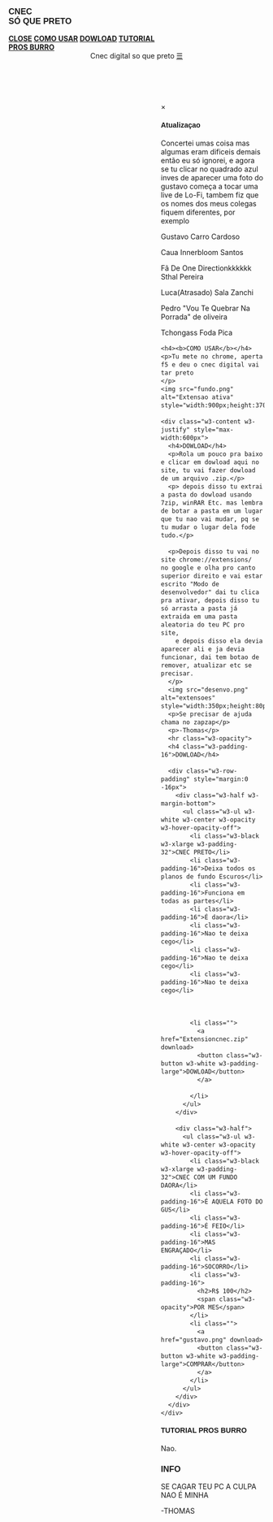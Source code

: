 
<html lang="en">
<title>Cnec dark mode</title>
<body>
	<link rel="stylesheet" type="text/css" href="styles.css" />

<meta charset="UTF-8">
<meta name="viewport" content="width=device-width, initial-scale=1">
<link rel="stylesheet" href="https://www.w3schools.com/w3css/4/w3.css">
<link rel="stylesheet" href="https://fonts.googleapis.com/css?family=Raleway">
<body style="width: 90%"> 
<style>
#content {
   width: 6000px;
   margin-left: auto;
   margin-right: auto;
}
h1,h2,h3,h4,h5 {font-family: "Raleway", sans-serif}
.w3-third img{margin-bottom: -6px; opacity: 0.8; cursor: pointer}
.w3-third img:hover{opacity: 1}
</style>
<body class="w3-light-grey w3-content" style="max-width:7600px">

<!-- Sidebar/menu -->
<nav class="w3-sidebar w3-bar-block w3-white w3-animate-left w3-text-grey w3-collapse w3-top w3-center" style="z-index:3;width:300px;font-weight:bold" id="mySidebar"><br>
  <h3 class="w3-padding-64 w3-center"><b>CNEC<br>SÓ QUE PRETO</b></h3>
  <a href="javascript:void(0)" onclick="w3_close()" class="w3-bar-item w3-button w3-padding w3-hide-large">CLOSE</a>
  <a href="#" onclick="w3_close()" class="w3-bar-item w3-button">COMO USAR</a> 
  <a href="#about" onclick="w3_close()" class="w3-bar-item w3-button">DOWLOAD</a> 
  <a href="#contact" onclick="w3_close()" class="w3-bar-item w3-button">TUTORIAL PROS BURRO</a>
</nav>

<!-- Top menu on small screens -->
<header class="w3-container w3-top w3-hide-large w3-white w3-xlarge w3-padding-16">
  <span class="w3-left w3-padding">Cnec digital so que preto</span>
  <a href="javascript:void(0)" class="w3-right w3-button w3-white" onclick="w3_open()">☰</a>
</header>

<!-- Overlay effect when opening sidebar on small screens -->
<div class="w3-overlay w3-hide-large w3-animate-opacity" onclick="w3_close()" style="cursor:pointer" title="close side menu" id="myOverlay"></div>

<!-- !PAGE CONTENT! -->
<div class="w3-main" style="margin-left:300px">

  <!-- Push down content on small screens --> 
  <div class="w3-hide-large" style="margin-top:83px"></div>
  



  
  <!-- Modal for full size images on click-->
  <div id="modal01" class="w3-modal w3-black" style="padding-top:0" onclick="this.style.display='none'">
    <span class="w3-button w3-black w3-xlarge w3-display-topright">×</span>
    <div class="w3-modal-content w3-animate-zoom w3-center w3-transparent w3-padding-64">
    </div>
  </div>

  <!-- About section -->
  <div class="w3-container w3-dark-grey w3-center w3-text-light-grey w3-padding-32" id="about">
    <h4><b>Atualizaçao</b></h4>
	<p>Concertei umas coisa mas algumas eram dificeis demais então eu só ignorei, e agora se tu clicar no quadrado azul inves de aparecer uma foto do gustavo começa a tocar uma live de Lo-Fi, tambem fiz que os nomes dos meus colegas fiquem diferentes, por exemplo</p>
	<p>Gustavo Carro Cardoso</p>
	<p>Caua Innerbloom Santos</p>
	<p>Fã De One Directionkkkkkk Sthal Pereira</p>
	<p>Luca(Atrasado) Sala Zanchi</p>
	<p>Pedro "Vou Te Quebrar Na Porrada" de oliveira</p>
	<p>Tchongass Foda Pica</p>
    
    <h4><b>COMO USAR</b></h4>
	<p>Tu mete no chrome, aperta f5 e deu o cnec digital vai tar preto
    </p>
	<img src="fundo.png" alt="Extensao ativa" style="width:900px;height:370px;">

    <div class="w3-content w3-justify" style="max-width:600px">
      <h4>DOWLOAD</h4>
      <p>Rola um pouco pra baixo e clicar em dowload aqui no site, tu vai fazer dowload de um arquivo .zip.</p>
	  <p> depois disso tu extrai a pasta do dowload usando 7zip, winRAR Etc. mas lembra de botar a pasta em um lugar que tu nao vai mudar, pq se tu mudar o lugar dela fode tudo.</p>
	  
	  <p>Depois disso tu vai no site chrome://extensions/    no google e olha pro canto superior direito e vai estar escrito "Modo de desenvolvedor" dai tu clica pra ativar, depois disso tu só arrasta a pasta já extraida em uma pasta aleatoria do teu PC pro site,
		e depois disso ela devia aparecer ali e ja devia funcionar, dai tem botao de remover, atualizar etc se precisar.
      </p>
	  <img src="desenvo.png" alt="extensoes" style="width:350px;height:80px;">
      <p>Se precisar de ajuda chama no zapzap</p>
      <p>-Thomas</p>
      <hr class="w3-opacity">
      <h4 class="w3-padding-16">DOWLOAD</h4>

      <div class="w3-row-padding" style="margin:0 -16px">
        <div class="w3-half w3-margin-bottom">
          <ul class="w3-ul w3-white w3-center w3-opacity w3-hover-opacity-off">
            <li class="w3-black w3-xlarge w3-padding-32">CNEC PRETO</li>
            <li class="w3-padding-16">Deixa todos os planos de fundo Escuros</li>
            <li class="w3-padding-16">Funciona em todas as partes</li>
            <li class="w3-padding-16">É daora</li>
            <li class="w3-padding-16">Nao te deixa cego</li>
			<li class="w3-padding-16">Nao te deixa cego</li>
			<li class="w3-padding-16">Nao te deixa cego</li>
			
            
            
            <li class="">
			  <a href="Extensioncnec.zip" download>
              <button class="w3-button w3-white w3-padding-large">DOWLOAD</button>
			  </a>
			  
            </li>
          </ul>
        </div>
        
        <div class="w3-half">
          <ul class="w3-ul w3-white w3-center w3-opacity w3-hover-opacity-off">
            <li class="w3-black w3-xlarge w3-padding-32">CNEC COM UM FUNDO DAORA</li>
            <li class="w3-padding-16">É AQUELA FOTO DO GUS</li>
            <li class="w3-padding-16">É FEIO</li>
            <li class="w3-padding-16">MAS ENGRAÇADO</li>
            <li class="w3-padding-16">SOCORRO</li>
            <li class="w3-padding-16">
              <h2>R$ 100</h2>
              <span class="w3-opacity">POR MES</span>
            </li>
            <li class="">
			  <a href="gustavo.png" download>
              <button class="w3-button w3-white w3-padding-large">COMPRAR</button>
			  </a>
            </li>
          </ul>
        </div>
      </div>
    </div>
  </div>

  <!-- Contact section -->
  <div class="w3-container w3-light-grey w3-padding-32 w3-padding-large" id="contact">
    <div class="w3-content" style="max-width:600px">
      <h4 class="w3-center"><b>TUTORIAL PROS BURRO</b></h4>
      <p>Nao.<p>

  <!-- Footer -->
  <footer class="w3-container w3-padding-32 w3-grey">  
    <div class="w3-row-padding">
      <div class="w3-third">
        <h3>INFO</h3>
        <p>SE CAGAR TEU PC A CULPA NAO É MINHA</p>   
		<p>-THOMAS</p>
      </div>

<!-- End page content -->
</div>
<body>
<script>
// Script to open and close sidebar
function w3_open() {
  document.getElementById("mySidebar").style.display = "block";
  document.getElementById("myOverlay").style.display = "block";
}
 
function w3_close() {
  document.getElementById("mySidebar").style.display = "none";
  document.getElementById("myOverlay").style.display = "none";
}

// Modal Image Gallery
function onClick(element) {
  document.getElementById("img01").src = element.src;
  document.getElementById("modal01").style.display = "block";
  var captionText = document.getElementById("caption");
  captionText.innerHTML = element.alt;
}

</script>


